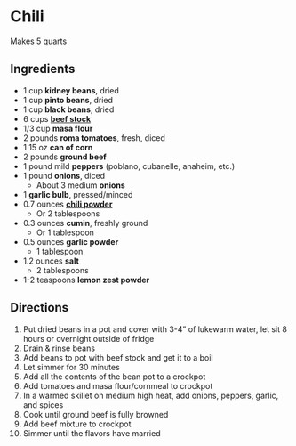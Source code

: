 # Chili

Makes 5 quarts

## Ingredients

- 1 cup **kidney beans**, dried
- 1 cup **pinto beans**, dried
- 1 cup **black beans**, dried
- 6 cups [**beef stock**](Ingredients\Stock.md)
- 1/3 cup **masa flour**
- 2 pounds **roma tomatoes**, fresh, diced
- 1 15 oz **can of corn**
- 2 pounds **ground beef**
- 1 pound mild **peppers** (poblano, cubanelle, anaheim, etc.)
- 1 pound **onions**, diced
    - About 3 medium **onions**
- 1 **garlic bulb**, pressed/minced
- 0.7 ounces [**chili powder**](Seasonings\Chili%20Powder.md)
    - Or 2 tablespoons
- 0.3 ounces **cumin**, freshly ground
    - Or 1 tablespoon
- 0.5 ounces **garlic powder**
    - 1 tablespoon
- 1.2 ounces **salt**
    - 2 tablespoons
- 1-2 teaspoons **lemon zest powder**

## Directions

1. Put dried beans in a pot and cover with 3-4” of lukewarm water, let sit 8 hours or overnight outside of fridge
1. Drain & rinse beans
1. Add beans to pot with beef stock and get it to a boil
1. Let simmer for 30 minutes
1. Add all the contents of the bean pot to a crockpot
1. Add tomatoes and masa flour/cornmeal to crockpot
1. In a warmed skillet on medium high heat, add onions, peppers, garlic, and spices
1. Cook until ground beef is fully browned
1. Add beef mixture to crockpot
1. Simmer until the flavors have married
